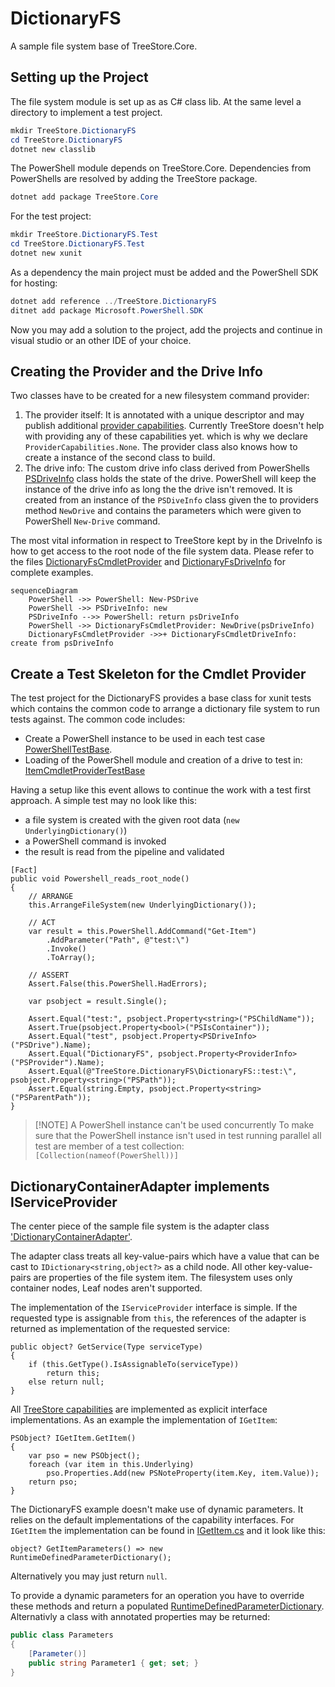 # DictionaryFS

A sample file system base of TreeStore.Core. 

## Setting up the Project
The file system module is set up as as C# class lib. At the same level a directory to implement a test project. 

```powershell
mkdir TreeStore.DictionaryFS
cd TreeStore.DictionaryFS
dotnet new classlib
```

The PowerShell module depends on TreeStore.Core. Dependencies from PowerShells are resolved by adding the TreeStore package.

```PowerShell
dotnet add package TreeStore.Core
```

For the test project:

```powershell
mkdir TreeStore.DictionaryFS.Test
cd TreeStore.DictionaryFS.Test
dotnet new xunit
```

As a dependency the main project must be added and the PowerShell SDK for hosting:

```Powershell
dotnet add reference ../TreeStore.DictionaryFS
ditnet add package Microsoft.PowerShell.SDK
```

Now you may add a solution to the project, add the projects and continue in visual studio or an other IDE of your choice.

## Creating the Provider and the Drive Info
Two classes have to be created for a new filesystem command provider:

1. The provider itself: It is annotated with a unique descriptor and may publish additional [provider capabilities](https://docs.microsoft.com/en-us/dotnet/api/system.management.automation.provider.providercapabilities). Currently TreeStore doesn't help with providing any of these capabilities yet. which is why we declare `ProviderCapabilities.None`. The provider class also knows how to create a instance of the second class to build.
2. The drive info: The custom drive info class derived from PowerShells [PSDriveInfo](https://docs.microsoft.com/en-us/dotnet/api/system.management.automation.psdriveinfo) class holds the state of the drive. PowerShell will keep the instance of the drive info as long the the drive isn't removed. It is created from an instance of the `PSDiveInfo` class given the to providers method `NewDrive` and contains the parameters which were given to PowerShell `New-Drive` command. 

The most vital  information in respect to TreeStore kept by in the DriveInfo is how to get access to the root node of the file system data. Please refer to the files [DictionaryFsCmdletProvider](DictionaryFsCmdletProvider.cs) and [DictionaryFsDriveInfo](DictionaryFsDriveInfo.cs) for complete examples.


```mermaid
sequenceDiagram
    PowerShell ->> PowerShell: New-PSDrive
    PowerShell ->> PSDriveInfo: new
    PSDriveInfo -->> PowerShell: return psDriveInfo
    PowerShell ->> DictionaryFsCmdletProvider: NewDrive(psDriveInfo)
    DictionaryFsCmdletProvider ->>+ DictionaryFsCmdletDriveInfo: create from psDriveInfo

```

## Create a Test Skeleton for the Cmdlet Provider
The test project for the DictionaryFS provides a base class for xunit tests which contains the common code to arrange a dictionary file system to run tests against. The common code includes:
- Create a PowerShell instance to be used in each test case [PowerShellTestBase](../../test/TreeStore.DictionaryFS.Test/PowerShellTestBase.cs).
- Loading of the PowerShell module and creation of a drive to test in: [ItemCmdletProviderTestBase](../../test/TreeStore.DictionaryFS.Test/ItemCmdletProvider/ItemCmdletProviderTestBase.cs)

Having a setup like this event allows to continue the work with a test first approach. A simple test may no look like this:
- a file system is created with the given root data (`new UnderlyingDictionary()`)
- a PowerShell command is invoked
- the result is read from the pipeline and validated

```Csharp
[Fact]
public void Powershell_reads_root_node()
{
	// ARRANGE
	this.ArrangeFileSystem(new UnderlyingDictionary());

	// ACT
	var result = this.PowerShell.AddCommand("Get-Item")
		.AddParameter("Path", @"test:\")
		.Invoke()
		.ToArray();

	// ASSERT
	Assert.False(this.PowerShell.HadErrors);

	var psobject = result.Single();

	Assert.Equal("test:", psobject.Property<string>("PSChildName"));
	Assert.True(psobject.Property<bool>("PSIsContainer"));
	Assert.Equal("test", psobject.Property<PSDriveInfo>("PSDrive").Name);
	Assert.Equal("DictionaryFS", psobject.Property<ProviderInfo>("PSProvider").Name);
	Assert.Equal(@"TreeStore.DictionaryFS\DictionaryFS::test:\", psobject.Property<string>("PSPath"));
	Assert.Equal(string.Empty, psobject.Property<string>("PSParentPath"));
}
```

> [!NOTE] A PowerShell instance can't be used concurrently
> To make sure that the PowerShell instance isn't used in test running parallel all test are member of a test collection: `[Collection(nameof(PowerShell))]`

## DictionaryContainerAdapter implements IServiceProvider
The center piece of the sample file system is the adapter class ['DictionaryContainerAdapter'](Nodes/DictionaryContainerAdapter.cs).

The adapter class treats all key-value-pairs which have a value that can be cast to `IDictionary<string,object?>` as a child node.
All other key-value-pairs are properties of the file system item.
The filesystem uses only container nodes, Leaf nodes aren't supported.

The implementation of the `IServiceProvider` interface is simple.
If the requested type is assignable from `this`, the references of the adapter is returned as implementation of the requested service:

```Csharp
public object? GetService(Type serviceType)
{
    if (this.GetType().IsAssignableTo(serviceType))
        return this;
    else return null;
}
```

All [TreeStore capabilities](../TreeStore.Core/Capabilities/readme.md) are implemented as explicit interface implementations.
As an example the implementation of `IGetItem`:

```Csharp
PSObject? IGetItem.GetItem()
{
    var pso = new PSObject();
    foreach (var item in this.Underlying)
        pso.Properties.Add(new PSNoteProperty(item.Key, item.Value));
    return pso;
}
```

The DictionaryFS example doesn't make use of dynamic parameters. It relies on the default implementations of the capability interfaces. For `IGetItem` the implementation can be found in [IGetItem.cs](../TreeStore.Core/Capabilities/IGetItem.cs) and it look like this:

```Csharp
object? GetItemParameters() => new RuntimeDefinedParameterDictionary();
```

Alternatively you may just return `null`.

To provide a dynamic parameters for an operation you have to override these methods and return a populated [RuntimeDefinedParameterDictionary](https://docs.microsoft.com/en-us/dotnet/api/system.management.automation.runtimedefinedparameterdictionary). Alternativly a class with annotated properties may be returned:

```csharp
public class Parameters 
{
    [Parameter()]
    public string Parameter1 { get; set; }
}
```
